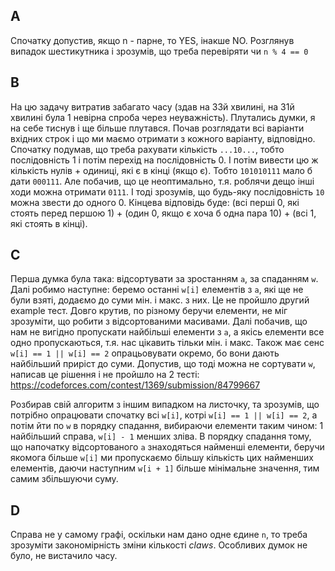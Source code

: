 ## A
Спочатку допустив, якщо n - парне, то YES, інакше NO. Розглянув випадок шестикутника і зрозумів, що треба перевіряти чи `n % 4 == 0`

## B
На цю задачу витратив забагато часу (здав на 33й хвилині, на 31й хвилині була 1 невірна спроба через неуважність). Плутались думки, я на себе тиснув і ще більше плутався. Почав розглядати всі варіанти вхідних строк і що ми маємо отримати з кожного варіанту, відповідно. Спочатку подумав, що треба рахувати кількість `...10...`, тобто послідовність 1 і потім перехід на послідовність 0. І потім вивести цю ж кількість нулів + одиниці, які є в кінці (якщо є). Тобто `101010111` мало б дати `000111`. Але побачив, що це неоптимально, т.я. роблячи дещо інші ходи можна отримати `0111`. І тоді зрозумів, що будь-яку послідовність `10` можна звести до одного 0. Кінцева відповідь буде: (всі перші 0, які стоять перед першою 1) + (один 0, якщо є хоча б одна пара 10) + (всі 1, які стоять в кінці).

## C
Перша думка була така: відсортувати за зростанням `a`, за спаданням `w`. Далі робимо наступне: беремо останні `w[i]` елементів з `a`, які ще не були взяті, додаємо до суми мін. і макс. з них. Це не пройшло другий example тест. Довго крутив, по різному беручи елементи, не міг зрозуміти, що робити з відсортованими масивами. Далі побачив, що нам не вигідно пропускати найбільші елементи з `a`, а якісь елементи все одно пропускаються, т.я. нас цікавить тільки мін. і макс. Також має сенс `w[i] == 1 || w[i] == 2` опрацьовувати окремо, бо вони дають найбільший приріст до суми. Допустив, що тоді можна не сортувати `w`, написав це рішення і не пройшло на 2 тесті: https://codeforces.com/contest/1369/submission/84799667

Розбирав свій алгоритм з іншим випадком на листочку, та зрозумів, що потрібно опрацювати спочатку всі `w[i]`, котрі `w[i] == 1 || w[i] == 2`, а потім йти по `w` в порядку спадання, вибираючи елементи таким чином: 1 найбільший справа, `w[i] - 1` менших зліва. В порядку спадання тому, що напочатку відсортованого `a` знаходяться найменші елементи, беручи якомога більше `w[i]` ми пропускаємо більшу кількість цих найменших елементів, даючи наступним `w[i + 1]` більше мінімальне значення, тим самим збільшуючи суму.

## D
Справа не у самому графі, оскільки нам дано одне єдине `n`, то треба зрозуміти закономірність зміни кількості _claws_. Особливих думок не було, не вистачило часу.
